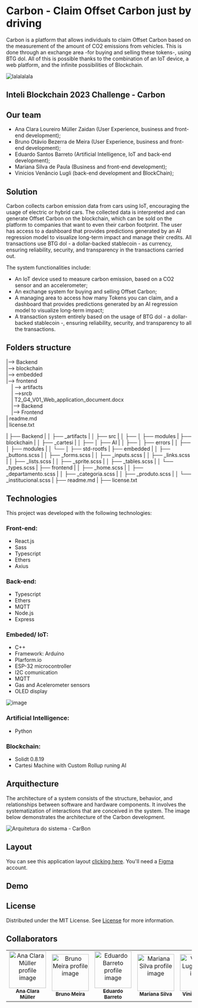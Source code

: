 # Carbon - Claim Offset Carbon just by driving 
Carbon is a platform that allows individuals to claim Offset Carbon based on the measurement of the amount of CO2 emissions from vehicles. This is done through an exchange area -for buying and selling these tokens-, using BTG dol. All of this is possible thanks to the combination of an IoT device, a web platform, and the infinite possibilities of Blockchain.

![lalalalala](https://user-images.githubusercontent.com/99202282/236663803-7883aac4-2f93-41c0-b422-e922dcc6dd2d.png)


## Inteli Blockchain 2023 Challenge - Carbon

## Our team
- Ana Clara Loureiro Müller Zaidan (User Experience, business and front-end development);
- Bruno Otávio Bezerra de Meira (User Experience, business and front-end development);
- Eduardo Santos Barreto (Artificial Intelligence, IoT and back-end development);
- Mariana Silva de Paula (Business and front-end development);
- Vinicios Venâncio Lugli (back-end development and BlockChain);

## Solution
Carbon collects carbon emission data from cars using IoT, encouraging the usage of electric or hybrid cars. The collected data is interpreted and can generate Offset Carbon on the blockchain, which can be sold on the platform to companies that want to even their carbon footprint. The user has access to a dashboard that provides predictions generated by an AI regression model to visualize long-term impact and manage their credits. All transactions use BTG dol - a dollar-backed stablecoin - as currency, ensuring reliability, security, and transparency in the transactions carried out.

The system functionalities include:

- An IoT device used to measure carbon emission, based on a CO2 sensor and an accelerometer;
- An exchange system for buying and selling Offset Carbon;
- A managing area to access how many Tokens you can claim, and a dashboard that provides predictions generated by an AI regression model to visualize long-term impact;
- A transaction system entirely based on the usage of BTG dol - a dollar-backed stablecoin -, ensuring reliability, security, and transparency to all the transactions.

## Folders structure 
|--> Backend<br>
|--> blockchain<br>
|--> embedded<br>
|--> frontend<br>
  &emsp;| --> artifacts <br>
  &emsp;| -->srcb
  <br>
  &emsp;| T2_G4_V01_Web_application_document.docx<br>
  &emsp;|--> Backend<br>
  &emsp;|--> Frontend<br>
| readme.md<br>
| license.txt

  |  ├── Backend
  |  │   ├── _artifacts
  |  │   ├── src
  |  │   ├── │   ├── modules
  |  ├── blockchain
  |  │   ├── _cartesi
  |  │   ├── │   ├── AI
  |  │   ├── │   ├── errors
  |  │   ├── │   ├── modules
  |  │   └── │   ├── std-rootfs
  |  ├── embedded
  |  │   ├── _buttons.scss
  |  │   ├── _forms.scss
  |  │   ├── _inputs.scss
  |  │   ├── _links.scss
  |  │   ├── _lists.scss
  |  │   ├── _sprite.scss
  |  │   ├── _tables.scss
  |  │   └── _types.scss
  |  ├── frontend
  |  │   ├── _home.scss
  |  │   ├── _departamento.scss
  |  │   ├── _categoria.scss
  |  │   ├── _produto.scss
  |  │   └── _institucional.scss
  |  ├── readme.md
  |  ├── license.txt

## Technologies

 This project was developed with the following technologies:
 
 ### Front-end:
 - React.js
 - Sass
 - Typescript
 - Ethers
 - Axius
 
 ### Back-end:
 - Typescript
 - Ethers
 - MQTT
 - Node.js
 - Express
 
 ### Embeded/ IoT:
 - C++
 - Framework: Arduíno
 - Plarform.io
 - ESP-32 microcontroller
 - I2C comunication
 - MQTT
 - Gas and Acelerometer sensors
 - OLED display
 
![image](https://user-images.githubusercontent.com/99264876/236664708-5c1daa32-f550-45a9-805e-ab8e991cc541.png)
 
 ### Artificial Intelligence:
 - Python
 
 ### Blockchain:
 - Solidt 0.8.19
 - Cartesi Machine with Custom Rollup runing AI

## Arquithecture
The architecture of a system consists of the structure, behavior, and relationships between software and hardware components. It involves the systematization of interactions that are conceived in the system. The image below demonstrates the architecture of the Carbon development.

![Arquitetura do sistema - CarBon](https://user-images.githubusercontent.com/40807526/236663082-5f4241c2-eced-447b-ae16-1570f060f854.png)

## Layout

You can see this application layout  [clicking here](https://www.figma.com/file/NimQTWAvXkrCFHNCByUp3g/Frontend---CarBon?type=design&node-id=0%3A1&t=JYX38XFl5vKz2shA-1). You'll need a  [Figma](https://www.figma.com/)  account.

## Demo


## License

Distributed under the MIT License. See [License](https://github.com/hackathon-blockchain-inteli/car-bon-project/blob/main/LICENSE) for more information.

## Collaborators 
<table>
  <tr>
    <td align="center">
      <a href="https://www.linkedin.com/in/ana-clara-loureiro-muller-zaidan/">
        <img src="https://media.licdn.com/dms/image/C4E03AQFESfiDsz5Reg/profile-displayphoto-shrink_800_800/0/1646850304947?e=1688601600&v=beta&t=ZjRBXNdeJ_yFPBBZ_b0cX9ly3eWj41qfTrhmCfsCt_U" width="100px;" alt="Ana Clara Müller profile image"/><br>
        <sub>
          <b>Ana Clara Müller</b>
        </sub>
      </a>
    </td>
    <td align="center">
      <a href="https://www.linkedin.com/in/bruno-omeira/">
        <img src="https://avatars.githubusercontent.com/u/99202553?v=4" width="100px;" alt="Bruno Meira profile image"/><br>
        <sub>
          <b>Bruno Meira</b>
        </sub>
      </a>
    </td>
    <td align="center">
      <a href="https://www.linkedin.com/in/eduardosbarreto/">
        <img src="https://media.licdn.com/dms/image/D4D03AQHcmdXszbRiEA/profile-displayphoto-shrink_400_400/0/1674764013909?e=1688601600&v=beta&t=SlwqWDqdgfXin1SxXfs1JJ7r122Y6bOJtch5T9hcfpk" width="100px;" alt="Eduardo Barreto profile image"/><br>
        <sub>
          <b>Eduardo Barreto</b>
        </sub>
      </a>
    </td>
    <td align="center">
      <a href="https://www.linkedin.com/in/mariana-silva-paula/">
        <img src="https://media.licdn.com/dms/image/C4D03AQHSps6wu6sSFg/profile-displayphoto-shrink_800_800/0/1653334808256?e=1688601600&v=beta&t=4ERwwYt_J7oHodDMj_yrqdNFa-tV5zxSFw8cJ4WtG2Y" width="100px;" alt="Mariana Silva profile image"/><br>
        <sub>
          <b>Mariana Silva</b>
        </sub>
      </a>
    </td>
    <td align="center">
      <a href="https://www.linkedin.com/in/vinicioslugli/">
        <img src="https://media.licdn.com/dms/image/C4D03AQG_4HA0i2JZ9g/profile-displayphoto-shrink_800_800/0/1615483031781?e=1688601600&v=beta&t=lEg0U8P_N5dQneZYdBBJYI-7FjhztQAyBTpZDw2EnuM" width="100px;" alt="Vinicios Lugli profile image"/><br>
        <sub>
          <b>Vinicios Lugli</b>
        </sub>
      </a>
    </td>
  </tr>
</table>
